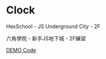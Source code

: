 # Clock

HexSchool - JS Underground City - 2F

六角學院 - 新手JS地下城 - 2F練習

[DEMO Code](https://jenifers001d.github.io/Clock/)
